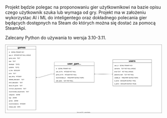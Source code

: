 Projekt będzie polegac na proponowaniu gier użytkownikowi na bazie opisu czego użytkownik szuka lub wymaga od gry.
Projekt ma w założeniu wykorzystac AI i ML do inteligentego oraz dokładnego polecania gier będących dostępnych na Steam do których można się dostać za pomocą SteamApi.

Zalecany Python do używania to wersja 3.10-3.11.

![Schemat Bazy Danych](Scripts/Database/Schemat%20Bazy%20Danych.svg)
